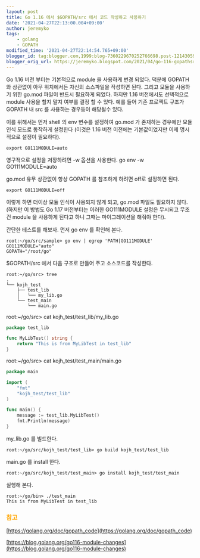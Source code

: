 ```yaml
---
layout: post
title: Go 1.16 에서 $GOPATH/src 에서 코드 작성하고 사용하기
date: '2021-04-27T22:13:00.004+09:00'
author: jeremyko
tags:
    - golang
    - GOPATH
modified_time: '2021-04-27T22:14:54.765+09:00'
blogger_id: tag:blogger.com,1999:blog-7360229670252766698.post-1214305953117713434
blogger_orig_url: https://jeremyko.blogspot.com/2021/04/go-116-gopathsrc.html
---
```


Go 1.16 버전 부터는 기본적으로 module 을 사용하게 변경 되었다. 덕분에 GOPATH 와 상관없이 아무 위치에서든 자신의 소스파일을 작성하면 된다. 그리고 모듈을 사용하기 위한 go.mod 파일이 반드시 필요하게 되었다. 하지만 1.16 버전에서도 선택적으로 module 사용을 할지 말지 여부를 결정 할 수 있다. 예를 들어 기존 프로젝트 구조가 GOPATH 내 src 를 사용하는 경우등이 해당될수 있다.

이를 위해서는 먼저 shell 의 env 변수를 설정하여 go.mod 가 존재하는 경우에만 모듈 인식 모드로 동작하게 설정한다 (이것은 1.16 버전 이전에는 기본값이었지만 이제 명시적으로 설정이 필요하다).

    export GO111MODULE=auto

영구적으로 설정을 저장하려면 -w 옵션을 사용한다.
go env -w GO111MODULE=auto

go.mod 유무 상관없이 항상 GOPATH 를 참조하게 하려면 off로 설정하면 된다.

    export GO111MODULE=off

이렇게 하면 더이상 모듈 인식이 사용되지 않게 되고, go.mod 파일도 필요하지 않다.
(하지만 이 방법도 Go 1.17 버전부터는 이러한 GO111MODULE 설정은 무시되고 무조건 module 을 사용하게 된다고 하니 그때는 마이그레이션을 해줘야 한다).

간단한 테스트를 해보자. 먼저 go env 를 확인해 본다.

    root:~/go/src/sample> go env | egrep 'PATH|GO111MODULE'
    GO111MODULE="auto"
    GOPATH="/root/go"

$GOPATH/src 에서 다음 구조로 만들어 주고 소스코드를 작성한다.

    root:~/go/src> tree
    .
    └── kojh_test
        ├── test_lib
        │   └── my_lib.go
        └── test_main
            └── main.go

root:~/go/src> cat kojh_test/test_lib/my_lib.go

```go
package test_lib

func MyLibTest() string {
    return "This is from MyLibTest in test_lib"
}
```

root:~/go/src> cat kojh_test/test_main/main.go

```go
package main

import (
    "fmt"
    "kojh_test/test_lib"
)

func main() {
    message := test_lib.MyLibTest()
    fmt.Println(message)
}
```

my_lib.go 를 빌드한다.

    root:~/go/src/kojh_test/test_lib> go build kojh_test/test_lib

main.go 를 install 한다.

    root:~/go/src/kojh_test/test_main> go install kojh_test/test_main

실행해 본다.

    root:~/go/bin> ./test_main
    This is from MyLibTest in test_lib

<h3> <span style="color:orange">참고</span> </h3>

[https://golang.org/doc/gopath_code](https://golang.org/doc/gopath_code)

[https://blog.golang.org/go116-module-changes](https://blog.golang.org/go116-module-changes)
